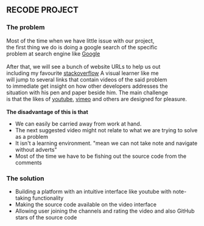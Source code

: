 ## RECODE PROJECT

### The problem

Most of the time when we have little issue with our project, <br/>
 the first thing
we do is doing a google search of the specific <br/> problem at
search engine like [Google](https://google.com) <br/> <br/>
After that, we will see a bunch of website URLs to help us out <br/>
including my favourite [stackoverflow](https://stackoverflow.com)
A visual learner like me <br/>will jump to several links that contain videos
of the said problem<br/> to immediate get insight on how other developers addresses 
the <br/>situation with his pen and paper beside him.
The main challenge<br/> is that the likes of [youtube](https://youtube.com), [vimeo](https://vimeo.com) and 
others are designed for pleasure.<br/><br/>
**The disadvantage of this is that** <br/> 
* We can easily be carried away from work at hand.
* The next suggested video might not relate to what we are trying to solve as a problem
* It isn't a learning environment. "mean we can not take note and navigate without adverts"
* Most of the time we have to be fishing out the source code from the comments

### The solution
- Building a platform with an intuitive interface like youtube with note-taking functionality
- Making the source code available on the video interface
- Allowing user joining the channels and rating the video and also GitHub stars of the source code